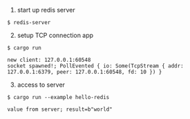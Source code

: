 
1. start up redis server
```
$ redis-server
```

2. setup TCP connection app
```
$ cargo run

new client: 127.0.0.1:60548
socket spawned!; PollEvented { io: Some(TcpStream { addr: 127.0.0.1:6379, peer: 127.0.0.1:60548, fd: 10 }) }
```

3. access to server
```
$ cargo run --example hello-redis

value from server; result=b"world"
```
